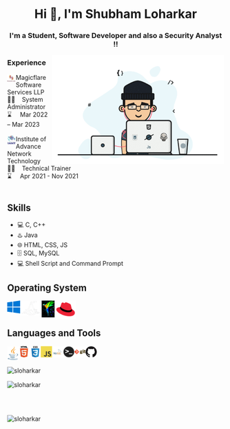 <h1 align="center">Hi 👋, I'm Shubham Loharkar </h1>

<h3 align="center">I'm a Student, Software Developer and also a Security Analyst !!</h3>

<img align="right" alt="coding" width="400" src="Icons/coding.gif" />


<h3 align="left">Experience</h3>
<p align="left">
<img align="left" alt="MFS" width="20px" src="Icons/mfs.jpg" /> Magicflare Software Services LLP <br> 👨‍💻 &nbsp;&nbsp; System Administrator <br> ⌛ &nbsp; &nbsp;  Mar 2022 – Mar 2023 <br></br>
<img align="left" alt="iant" width="20px" src="Icons/iant.jpg" /> Institute of Advance Network Technology <br> 👨‍🏫 &nbsp;&nbsp; Technical Trainer <br> ⌛ &nbsp; &nbsp;  Apr 2021 - Nov 2021 <br></br>
</p>

## Skills
* 💻 C, C++
* ♨️ Java
* 🌐 HTML, CSS, JS
* 🗄️ SQL, MySQL
* 💻 Shell Script and Command Prompt

## Operating System    

[<img align="left" alt="Windows" width="30px" src="Icons/Windows.png" title="Windows 10"/>][windows]
[<img align="left" alt="Kali Linux" width="50px" src="Icons/Kali Linux.png" title="Kali Linux" />][kali]
[<img align="left" alt="Parrot Linux" width="30px" src="Icons/Parrot_Linux.jpg" title="Parrot Linux" />][parrot]
[<img align="left" alt="Red Hat" width="50px" src="Icons/Red Hat Linux.png" title="Red Hat" />][red hat]


[windows]: https://www.microsoft.com/en-in/windows
[kali]: https://www.kali.org/
[parrot]: https://www.parrotsec.org/
[red hat]: https://www.redhat.com/en
<br><br>

## Languages and Tools

[<img align="left" alt="Java" width="26px" src="Icons/java.png" title="Java" />][java]
[<img align="left" alt="HTML5" width="26px" src="Icons/html.png" title="HTML5" />][webdevplaylist]
[<img align="left" alt="CSS3" width="26px" src="Icons/css.png" title="CSS3" />][webdevplaylist1]
[<img align="left" alt="JavaScript" width="26px" src="Icons/javascript.png" title="JavaScript"  />][webdevplaylist2]
[<img align="left" alt="MySQL" width="26px" src="Icons/mysql.png" title="MySQL" />][webdevplaylist4]
<img align="left" alt="Terminal" width="26px" src="Icons/terminal.png"  />
<img align="left" alt="Git" width="26px" src="Icons/git.png" title="Git" />
<img align="left" alt="GitHub" width="26px" src="Icons/github.png" title="GitHub" />

[java]: https://www.javatpoint.com/java-tutorial
[webdevplaylist]: https://www.w3schools.com/html/
[webdevplaylist1]: https://www.w3schools.com/css/default.asp
[webdevplaylist2]: https://www.w3schools.com/js/default.asp
[webdevplaylist4]: https://www.tutorialspoint.com/mysql/index.htm

<br/><br/>

<!--![SLoharkar gitHub stats](https://github-readme-stats.vercel.app/api?username=sloharkar)-->

<p>&nbsp;<img align="left" src="https://github-readme-stats.vercel.app/api?username=sloharkar&show_icons=true&locale=en" alt="sloharkar" /></p>

<p><img align="center" src="https://github-readme-stats.vercel.app/api/top-langs?username=sloharkar&show_icons=true&locale=en&layout=compact" alt="sloharkar" /></p>

<br></br>
<p align="left"> <img src="https://komarev.com/ghpvc/?username=sloharkar&label=Profile%20views&color=0e75b6&style=flat" alt="sloharkar" /> </p>

